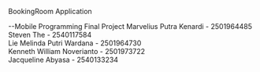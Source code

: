BookingRoom Application

--Mobile Programming Final Project
Marvelius Putra Kenardi - 2501964485 <br>
Steven The - 2540117584 <br>
Lie Melinda Putri Wardana - 2501964730 <br>
Kenneth William Noverianto - 2501973722 <br>
Jacqueline Abyasa - 2540133234

